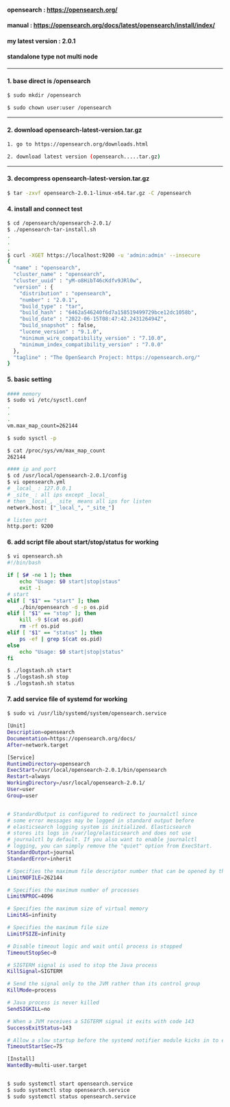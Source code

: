 #### opensearch : <https://opensearch.org/>
#### manual : <https://opensearch.org/docs/latest/opensearch/install/index/>
#### my latest version : 2.0.1
#### standalone type not multi node


* * *
#### 1. base direct is /opensearch
```bash
$ sudo mkdir /opensearch

$ sudo chown user:user /opensearch

```

* * *
#### 2. download opensearch-latest-version.tar.gz

```bash
1. go to https://opensearch.org/downloads.html

2. download latest version (opensearch.....tar.gz)

```

* * *
#### 3. decompress opensearch-latest-version.tar.gz

```bash
$ tar -zxvf opensearch-2.0.1-linux-x64.tar.gz -C /opensearch

```

#### 4. install and connect test
```bash
$ cd /opensearch/opensearch-2.0.1/
$ ./opensearch-tar-install.sh
.
.
.
$ curl -XGET https://localhost:9200 -u 'admin:admin' --insecure
{
  "name" : "opensearch",
  "cluster_name" : "opensearch",
  "cluster_uuid" : "yM-o8HibT46cKdfv9JRl0w",
  "version" : {
    "distribution" : "opensearch",
    "number" : "2.0.1",
    "build_type" : "tar",
    "build_hash" : "6462a546240f6d7a158519499729bce12dc1058b",
    "build_date" : "2022-06-15T08:47:42.243126494Z",
    "build_snapshot" : false,
    "lucene_version" : "9.1.0",
    "minimum_wire_compatibility_version" : "7.10.0",
    "minimum_index_compatibility_version" : "7.0.0"
  },
  "tagline" : "The OpenSearch Project: https://opensearch.org/"
}

```

#### 5. basic setting
```bash
#### memory
$ sudo vi /etc/sysctl.conf
.
.
.
vm.max_map_count=262144

$ sudo sysctl -p

$ cat /proc/sys/vm/max_map_count
262144

#### ip and port 
$ cd /usr/local/opensearch-2.0.1/config
$ vi opensearch.yml
# _local_ : 127.0.0.1
# _site_ : all ips except _local_
# then _local_, _site_ means all ips for listen
network.host: ["_local_", "_site_"]

# listen port
http.port: 9200

```

#### 6. add script file about start/stop/status for working
```bash
$ vi opensearch.sh
#!/bin/bash

if [ $# -ne 1 ]; then
    echo "Usage: $0 start|stop|staus"
    exit -1
# start
elif [ "$1" == "start" ]; then
    ./bin/opensearch -d -p os.pid
elif [ "$1" == "stop" ]; then
    kill -9 $(cat os.pid)
    rm -rf os.pid
elif [ "$1" == "status" ]; then
    ps -ef | grep $(cat os.pid)
else
    echo "Usage: $0 start|stop|status"
fi

$ ./logstash.sh start
$ ./logstash.sh stop
$ ./logstash.sh status
```

#### 7. add service file of systemd for working
```bash
$ sudo vi /usr/lib/systemd/system/opensearch.service

[Unit]
Description=opensearch
Documentation=https://opensearch.org/docs/
After=network.target

[Service]
RuntimeDirectory=opensearch
ExecStart=/usr/local/opensearch-2.0.1/bin/opensearch
Restart=always
WorkingDirectory=/usr/local/opensearch-2.0.1/
User=user
Group=user


# StandardOutput is configured to redirect to journalctl since
# some error messages may be logged in standard output before
# elasticsearch logging system is initialized. Elasticsearch
# stores its logs in /var/log/elasticsearch and does not use
# journalctl by default. If you also want to enable journalctl
# logging, you can simply remove the "quiet" option from ExecStart.
StandardOutput=journal
StandardError=inherit

# Specifies the maximum file descriptor number that can be opened by this process
LimitNOFILE=262144

# Specifies the maximum number of processes
LimitNPROC=4096

# Specifies the maximum size of virtual memory
LimitAS=infinity

# Specifies the maximum file size
LimitFSIZE=infinity

# Disable timeout logic and wait until process is stopped
TimeoutStopSec=0

# SIGTERM signal is used to stop the Java process
KillSignal=SIGTERM

# Send the signal only to the JVM rather than its control group
KillMode=process

# Java process is never killed
SendSIGKILL=no

# When a JVM receives a SIGTERM signal it exits with code 143
SuccessExitStatus=143

# Allow a slow startup before the systemd notifier module kicks in to extend the timeout
TimeoutStartSec=75

[Install]
WantedBy=multi-user.target


$ sudo systemctl start opensearch.service
$ sudo systemctl stop opensearch.service
$ sudo systemctl status opensearch.service

```


